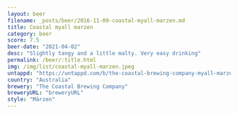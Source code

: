```yaml
---
layout: beer
filename: _posts/beer/2016-11-09-coastal-myall-marzen.md
title: Coastal myall marzen
category: beer
score: 7.5
beer-date: "2021-04-02"
desc: "Slightly tangy and a little malty. Very easy drinking"
permalink: /beer/:title.html
img: /img/list/coastal-myall-marzen.jpeg
untappd: "https://untappd.com/b/the-coastal-brewing-company-myall-marzen/4032979"
country: "Australia"
brewery: "The Coastal Brewing Company"
breweryURL: "breweryURL"
style: "Märzen"
---
```

